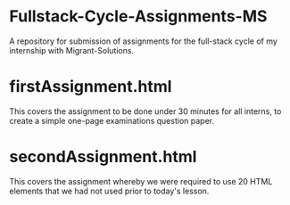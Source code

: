 # Fullstack-Cycle-Assignments-MS
A repository for submission of assignments for the full-stack cycle of my internship with Migrant-Solutions.

# firstAssignment.html
This covers the assignment to be done under 30 minutes for all interns, to create a simple one-page examinations question paper.

# secondAssignment.html
This covers the assignment whereby we were required to use 20 HTML elements that we had not used prior to today's lesson.
